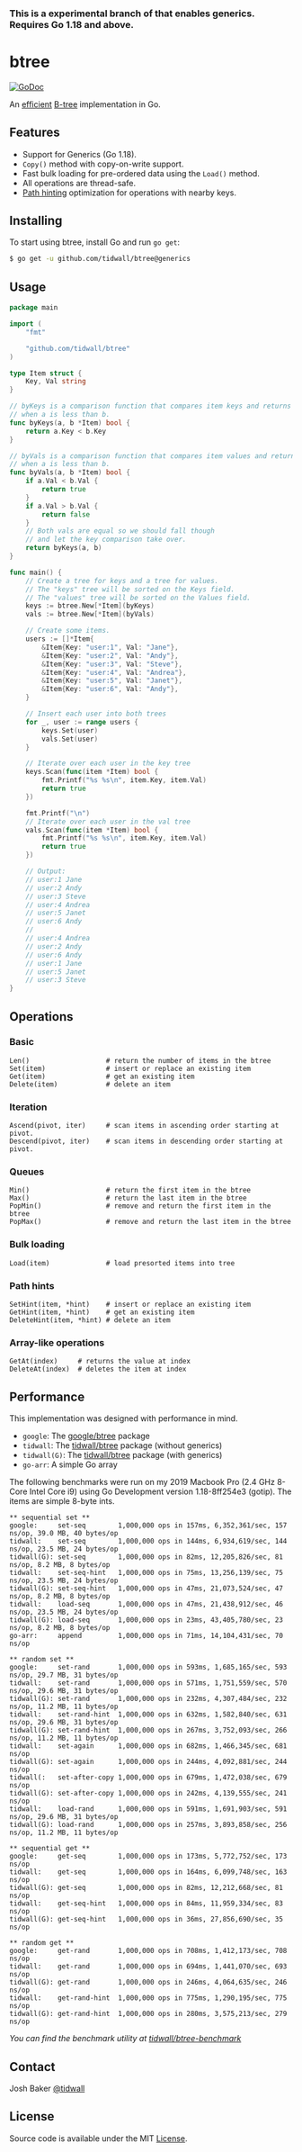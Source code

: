 ### This is a experimental branch of that enables generics. Requires Go 1.18 and above.

# btree

[![GoDoc](https://godoc.org/github.com/tidwall/btree?status.svg)](https://godoc.org/github.com/tidwall/btree)

An [efficient](#performance) [B-tree](https://en.wikipedia.org/wiki/B-tree) implementation in Go.

## Features

- Support for Generics (Go 1.18).
- `Copy()` method with copy-on-write support.
- Fast bulk loading for pre-ordered data using the `Load()` method.
- All operations are thread-safe.
- [Path hinting](PATH_HINT.md) optimization for operations with nearby keys.

## Installing

To start using btree, install Go and run `go get`:

```sh
$ go get -u github.com/tidwall/btree@generics
```

## Usage

```go
package main

import (
	"fmt"

	"github.com/tidwall/btree"
)

type Item struct {
	Key, Val string
}

// byKeys is a comparison function that compares item keys and returns true
// when a is less than b.
func byKeys(a, b *Item) bool {
	return a.Key < b.Key
}

// byVals is a comparison function that compares item values and returns true
// when a is less than b.
func byVals(a, b *Item) bool {
	if a.Val < b.Val {
		return true
	}
	if a.Val > b.Val {
		return false
	}
	// Both vals are equal so we should fall though
	// and let the key comparison take over.
	return byKeys(a, b)
}

func main() {
	// Create a tree for keys and a tree for values.
	// The "keys" tree will be sorted on the Keys field.
	// The "values" tree will be sorted on the Values field.
	keys := btree.New[*Item](byKeys)
	vals := btree.New[*Item](byVals)

	// Create some items.
	users := []*Item{
		&Item{Key: "user:1", Val: "Jane"},
		&Item{Key: "user:2", Val: "Andy"},
		&Item{Key: "user:3", Val: "Steve"},
		&Item{Key: "user:4", Val: "Andrea"},
		&Item{Key: "user:5", Val: "Janet"},
		&Item{Key: "user:6", Val: "Andy"},
	}

	// Insert each user into both trees
	for _, user := range users {
		keys.Set(user)
		vals.Set(user)
	}

	// Iterate over each user in the key tree
	keys.Scan(func(item *Item) bool {
		fmt.Printf("%s %s\n", item.Key, item.Val)
		return true
	})

	fmt.Printf("\n")
	// Iterate over each user in the val tree
	vals.Scan(func(item *Item) bool {
		fmt.Printf("%s %s\n", item.Key, item.Val)
		return true
	})

	// Output:
	// user:1 Jane
	// user:2 Andy
	// user:3 Steve
	// user:4 Andrea
	// user:5 Janet
	// user:6 Andy
	//
	// user:4 Andrea
	// user:2 Andy
	// user:6 Andy
	// user:1 Jane
	// user:5 Janet
	// user:3 Steve
}
```

## Operations

### Basic

```
Len()                   # return the number of items in the btree
Set(item)               # insert or replace an existing item
Get(item)               # get an existing item
Delete(item)            # delete an item
```

### Iteration

```
Ascend(pivot, iter)     # scan items in ascending order starting at pivot.
Descend(pivot, iter)    # scan items in descending order starting at pivot.
```

### Queues

```
Min()                   # return the first item in the btree
Max()                   # return the last item in the btree
PopMin()                # remove and return the first item in the btree
PopMax()                # remove and return the last item in the btree
```
### Bulk loading

```
Load(item)              # load presorted items into tree
```

### Path hints

```
SetHint(item, *hint)    # insert or replace an existing item
GetHint(item, *hint)    # get an existing item
DeleteHint(item, *hint) # delete an item
```

### Array-like operations

```
GetAt(index)     # returns the value at index
DeleteAt(index)  # deletes the item at index
```

## Performance

This implementation was designed with performance in mind. 

- `google`: The [google/btree](https://github.com/google/btree) package
- `tidwall`: The [tidwall/btree](https://github.com/tidwall/btree) package (without generics)
- `tidwall(G)`: The [tidwall/btree](https://github.com/tidwall/btree/tree/generics) package (with generics)
- `go-arr`: A simple Go array

The following benchmarks were run on my 2019 Macbook Pro (2.4 GHz 8-Core Intel Core i9) 
using Go Development version 1.18-8ff254e3 (gotip).
The items are simple 8-byte ints. 

```
** sequential set **
google:     set-seq        1,000,000 ops in 157ms, 6,352,361/sec, 157 ns/op, 39.0 MB, 40 bytes/op
tidwall:    set-seq        1,000,000 ops in 144ms, 6,934,619/sec, 144 ns/op, 23.5 MB, 24 bytes/op
tidwall(G): set-seq        1,000,000 ops in 82ms, 12,205,826/sec, 81 ns/op, 8.2 MB, 8 bytes/op
tidwall:    set-seq-hint   1,000,000 ops in 75ms, 13,256,139/sec, 75 ns/op, 23.5 MB, 24 bytes/op
tidwall(G): set-seq-hint   1,000,000 ops in 47ms, 21,073,524/sec, 47 ns/op, 8.2 MB, 8 bytes/op
tidwall:    load-seq       1,000,000 ops in 47ms, 21,438,912/sec, 46 ns/op, 23.5 MB, 24 bytes/op
tidwall(G): load-seq       1,000,000 ops in 23ms, 43,405,780/sec, 23 ns/op, 8.2 MB, 8 bytes/op
go-arr:     append         1,000,000 ops in 71ms, 14,104,431/sec, 70 ns/op

** random set **
google:     set-rand       1,000,000 ops in 593ms, 1,685,165/sec, 593 ns/op, 29.7 MB, 31 bytes/op
tidwall:    set-rand       1,000,000 ops in 571ms, 1,751,559/sec, 570 ns/op, 29.6 MB, 31 bytes/op
tidwall(G): set-rand       1,000,000 ops in 232ms, 4,307,484/sec, 232 ns/op, 11.2 MB, 11 bytes/op
tidwall:    set-rand-hint  1,000,000 ops in 632ms, 1,582,840/sec, 631 ns/op, 29.6 MB, 31 bytes/op
tidwall(G): set-rand-hint  1,000,000 ops in 267ms, 3,752,093/sec, 266 ns/op, 11.2 MB, 11 bytes/op
tidwall:    set-again      1,000,000 ops in 682ms, 1,466,345/sec, 681 ns/op
tidwall(G): set-again      1,000,000 ops in 244ms, 4,092,881/sec, 244 ns/op
tidwall(:   set-after-copy 1,000,000 ops in 679ms, 1,472,038/sec, 679 ns/op
tidwall(G): set-after-copy 1,000,000 ops in 242ms, 4,139,555/sec, 241 ns/op
tidwall:    load-rand      1,000,000 ops in 591ms, 1,691,903/sec, 591 ns/op, 29.6 MB, 31 bytes/op
tidwall(G): load-rand      1,000,000 ops in 257ms, 3,893,858/sec, 256 ns/op, 11.2 MB, 11 bytes/op

** sequential get **
google:     get-seq        1,000,000 ops in 173ms, 5,772,752/sec, 173 ns/op
tidwall:    get-seq        1,000,000 ops in 164ms, 6,099,748/sec, 163 ns/op
tidwall(G): get-seq        1,000,000 ops in 82ms, 12,212,668/sec, 81 ns/op
tidwall:    get-seq-hint   1,000,000 ops in 84ms, 11,959,334/sec, 83 ns/op
tidwall(G): get-seq-hint   1,000,000 ops in 36ms, 27,856,690/sec, 35 ns/op

** random get **
google:     get-rand       1,000,000 ops in 708ms, 1,412,173/sec, 708 ns/op
tidwall:    get-rand       1,000,000 ops in 694ms, 1,441,070/sec, 693 ns/op
tidwall(G): get-rand       1,000,000 ops in 246ms, 4,064,635/sec, 246 ns/op
tidwall:    get-rand-hint  1,000,000 ops in 775ms, 1,290,195/sec, 775 ns/op
tidwall(G): get-rand-hint  1,000,000 ops in 280ms, 3,575,213/sec, 279 ns/op
```

*You can find the benchmark utility at [tidwall/btree-benchmark](https://github.com/tidwall/btree-benchmark/tree/generics)*

## Contact

Josh Baker [@tidwall](http://twitter.com/tidwall)

## License

Source code is available under the MIT [License](/LICENSE).
